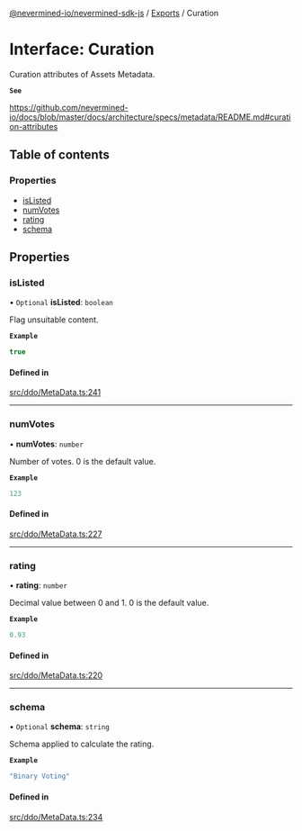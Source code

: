 [@nevermined-io/nevermined-sdk-js](../README.md) / [Exports](../modules.md) / Curation

# Interface: Curation

Curation attributes of Assets Metadata.

**`See`**

https://github.com/nevermined-io/docs/blob/master/docs/architecture/specs/metadata/README.md#curation-attributes

## Table of contents

### Properties

- [isListed](Curation.md#islisted)
- [numVotes](Curation.md#numvotes)
- [rating](Curation.md#rating)
- [schema](Curation.md#schema)

## Properties

### isListed

• `Optional` **isListed**: `boolean`

Flag unsuitable content.

**`Example`**

```ts
true
```

#### Defined in

[src/ddo/MetaData.ts:241](https://github.com/nevermined-io/sdk-js/blob/7ffb970/src/ddo/MetaData.ts#L241)

___

### numVotes

• **numVotes**: `number`

Number of votes. 0 is the default value.

**`Example`**

```ts
123
```

#### Defined in

[src/ddo/MetaData.ts:227](https://github.com/nevermined-io/sdk-js/blob/7ffb970/src/ddo/MetaData.ts#L227)

___

### rating

• **rating**: `number`

Decimal value between 0 and 1. 0 is the default value.

**`Example`**

```ts
0.93
```

#### Defined in

[src/ddo/MetaData.ts:220](https://github.com/nevermined-io/sdk-js/blob/7ffb970/src/ddo/MetaData.ts#L220)

___

### schema

• `Optional` **schema**: `string`

Schema applied to calculate the rating.

**`Example`**

```ts
"Binary Voting"
```

#### Defined in

[src/ddo/MetaData.ts:234](https://github.com/nevermined-io/sdk-js/blob/7ffb970/src/ddo/MetaData.ts#L234)

